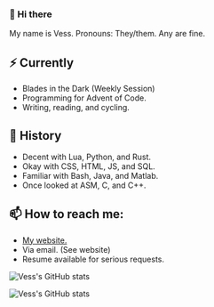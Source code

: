 ### 👋 Hi there

My name is Vess.
Pronouns: They/them.
Any are fine.

## ⚡ Currently

 - Blades in the Dark (Weekly Session)
 - Programming for Advent of Code.
 - Writing, reading, and cycling.
 
## 🔭 History

 - Decent with Lua, Python, and Rust.
 - Okay with CSS, HTML, JS, and SQL.
 - Familiar with Bash, Java, and Matlab.
 - Once looked at ASM, C, and C++.

## 📫 How to reach me:

 - [My website.](https://vess-dev.github.io/)
 - Via email. (See website)
 - Resume available for serious requests.

![Vess's GitHub stats](https://github-readme-stats.vercel.app/api/top-langs/?username=vess-dev&show_icons=true&theme=github_dark)

![Vess's GitHub stats](https://github-readme-stats.vercel.app/api?username=vess-dev&show_icons=true&theme=github_dark)

<!--
- 🔭 I’m currently working on ...
- 🌱 I’m currently learning ...
- 👯 I’m looking to collaborate on ...
- 🤔 I’m looking for help with ...
- 💬 Ask me about ...
- 📫 How to reach me: ...
- 😄 Pronouns: ...
- ⚡ Fun fact: ...
-->
